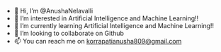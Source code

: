 - 👋 Hi, I’m @AnushaNelavalli
- 👀 I’m interested in Artificial Intelligence and Machine Learning!!
- 🌱 I’m currently learning Artificial Intelligence and Machine Learning!!
- 💞️ I’m looking to collaborate on Github
- 📫 You can reach me on korrapatianusha809@gmail.com

<!---
AnushaNelavalli/AnushaNelavalli is a ✨ special ✨ repository because its `README.md` (this file) appears on your GitHub profile.
You can click the Preview link to take a look at your changes.
--->
